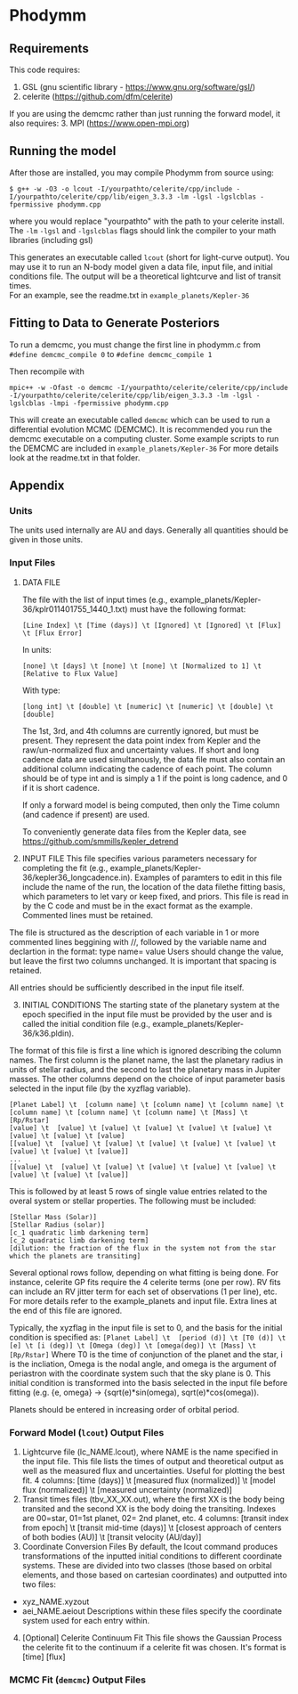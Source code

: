 # Phodymm

## Requirements

This code requires: 
1. GSL (gnu scientific library - https://www.gnu.org/software/gsl/)
2. celerite (https://github.com/dfm/celerite)

If you are using the demcmc rather than just running the forward model, it also requires:
3. MPI (https://www.open-mpi.org)


## Running the model

After those are installed, you may compile Phodymm from source using:
```
$ g++ -w -O3 -o lcout -I/yourpathto/celerite/cpp/include -I/yourpathto/celerite/cpp/lib/eigen_3.3.3 -lm -lgsl -lgslcblas -fpermissive phodymm.cpp
```
where you would replace "yourpathto" with the path to your celerite install.
The `-lm` `-lgsl` and `-lgslcblas` flags should link the compiler to your math libraries (including gsl)

This generates an executable called `lcout` (short for light-curve output).
You may use it to run an N-body model given a data file, input file, and initial conditions file.
The output will be a theoretical lightcurve and list of transit times.  
For an example, see the readme.txt in `example_planets/Kepler-36`

## Fitting to Data to Generate Posteriors

To run a demcmc, you must change the first line in phodymm.c from
```#define demcmc_compile 0```
to 
```#define demcmc_compile 1```

Then recompile with
```
mpic++ -w -Ofast -o demcmc -I/yourpathto/celerite/celerite/cpp/include -I/yourpathto/celerite/celerite/cpp/lib/eigen_3.3.3 -lm -lgsl -lgslcblas -lmpi -fpermissive phodymm.cpp
```

This will create an executable called `demcmc` which can be used to run a differential evolution MCMC (DEMCMC). 
It is recommended you run the demcmc executable on a computing cluster. Some example scripts to run the DEMCMC are included in 
`example_planets/Kepler-36`
For more details look at the readme.txt in that folder.  

## Appendix


### Units

The units used internally are AU and days. Generally all quantities should be given in those units. 


### Input Files

1. DATA FILE  

   The file with the list of input times (e.g., example_planets/Kepler-36/kplr011401755_1440_1.txt) must have the following format:
   ```
   [Line Index] \t [Time (days)] \t [Ignored] \t [Ignored] \t [Flux] \t [Flux Error]
   ```
   In units:
   ```
   [none] \t [days] \t [none] \t [none] \t [Normalized to 1] \t [Relative to Flux Value]
   ```
   With type:
   ```
   [long int] \t [double] \t [numeric] \t [numeric] \t [double] \t [double]
   ```
   The 1st, 3rd, and 4th columns are currently ignored, but must be present. They represent the data point index from Kepler and the raw/un-normalized flux and uncertainty values. If short and long cadence data are used simultanously, the data file must also contain an additional column indicating the cadence of each point. The column should be of type int and is simply a 1 if the point is long cadence, and 0 if it is short cadence.  
   
   If only a forward model is being computed, then only the Time column (and cadence if present) are used.  
   
   To conveniently generate data files from the Kepler data, see https://github.com/smmills/kepler_detrend


2. INPUT FILE
This file specifies various parameters necessary for completing the fit (e.g., example_planets/Kepler-36/kepler36_longcadence.in). Examples of paramters to edit in this file include the name of the run, the location of the data filethe fitting basis, which parameters to let vary or keep fixed, and priors. 
This file is read in by the C code and must be in the exact format as the example. Commented lines must be retained. 

The file is structured as the description of each variable in 1 or more commented lines beggining with //, followed by the variable name and declartion in the format: 
type name= value
Users should change the value, but leave the first two columns unchanged. It is important that spacing is retained.

All entries should be sufficiently described in the input file itself. 
 

3. INITIAL CONDITIONS
The starting state of the planetary system at the epoch specified in the input file must be provided by the user and is called the initial condition file (e.g., example_planets/Kepler-36/k36.pldin).

The format of this file is first a line which is ignored describing the column names. The first column is the planet name, the last the planetary radius in units of stellar radius, and the second to last the planetary mass in Jupiter masses. The other columns depend on the choice of input parameter basis selected in the input file (by the xyzflag variable).  
```
[Planet Label] \t  [column name] \t [column name] \t [column name] \t [column name] \t [column name] \t [column name] \t [Mass] \t [Rp/Rstar] 
[value] \t  [value] \t [value] \t [value] \t [value] \t [value] \t [value] \t [value] \t [value] 
[[value] \t  [value] \t [value] \t [value] \t [value] \t [value] \t [value] \t [value] \t [value]] 
...
[[value] \t  [value] \t [value] \t [value] \t [value] \t [value] \t [value] \t [value] \t [value]]
```
This is followed by at least 5 rows of single value entries related to the overal system or stellar properties. The following must be included:
```
[Stellar Mass (Solar)]
[Stellar Radius (solar)]
[c_1 quadratic limb darkening term]
[c_2 quadratic limb darkening term]
[dilution: the fraction of the flux in the system not from the star which the planets are transiting]
```
Several optional rows follow, depending on what fitting is being done. For instance, celerite GP fits require the 4 celerite terms (one per row). RV fits can include an RV jitter term for each set of observations (1 per line), etc. For more details refer to the example_planets and input file. Extra lines at the end of this file are ignored. 


Typically, the xyzflag in the input file is set to 0, and the basis for the initial condition is specified as:
```[Planet Label] \t  [period (d)] \t [T0 (d)] \t [e] \t [i (deg)] \t [Omega (deg)] \t [omega(deg)] \t [Mass] \t [Rp/Rstar]```
Where T0 is the time of conjunction of the planet and the star, i is the incliation, Omega is the nodal angle, and omega is the argument of periastron with the coordinate system such that the sky plane is 0. This initial condition is transformed into the basis selected in the input file before fitting (e.g. {e, omega} -> {sqrt(e)*sin(omega), sqrt(e)*cos(omega)).  

Planets should be entered in increasing order of orbital period.  



### Forward Model (`lcout`) Output Files

1. Lightcurve file (lc_NAME.lcout), where NAME is the name specified in the input file.
     This file lists the times of output and theoretical output as well as the measured flux and uncertainties. Useful for plotting the best fit.
    4 columns:
    [time (days)] \t [measured flux (normalized)] \t [model flux (normalized)] \t [measured uncertainty (normalized)]
2. Transit times files (tbv_XX_XX.out), where the first XX is the body being transited and the second XX is the
     body doing the transiting. Indexes are 00=star, 01=1st planet, 02= 2nd planet, etc.
    4 columns: 
    [transit index from epoch] \t [transit mid-time (days)] \t [closest approach of centers of both bodies (AU)] \t [transit velocity (AU/day)]  
3. Coordinate Conversion Files
    By default, the lcout command produces transformations of the inputted initial conditions to different coordinate systems. These are divided into two classes (those based on orbital elements, and those based on cartesian coordinates) and outputted into two files: 
 - xyz_NAME.xyzout
 - aei_NAME.aeiout
    Descriptions within these files specify the coordinate system used for each entry within. 
4. [Optional] Celerite Continuum Fit
      This file shows the Gaussian Process the celerite fit to the continuum if a celerite fit was chosen. It's format is 
    [time] [flux]
 
 

### MCMC Fit (`demcmc`) Output Files


  
